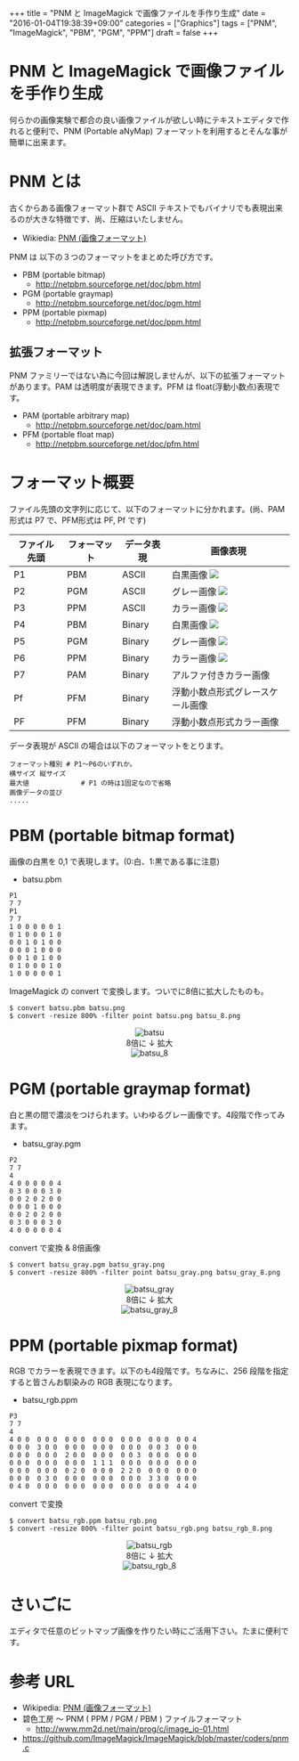 +++
title = "PNM と ImageMagick で画像ファイルを手作り生成"
date = "2016-01-04T19:38:39+09:00"
categories = ["Graphics"]
tags = ["PNM", "ImageMagick", "PBM", "PGM", "PPM"]
draft = false
+++

# PNM と ImageMagick で画像ファイルを手作り生成

何らかの画像実験で都合の良い画像ファイルが欲しい時にテキストエディタで作れると便利で、PNM (Portable aNyMap) フォーマットを利用するとそんな事が簡単に出来ます。

# PNM とは

古くからある画像フォーマット群で ASCII テキストでもバイナリでも表現出来るのが大きな特徴です、尚、圧縮はいたしません。

 * Wikiedia: [PNM (画像フォーマット)](https://ja.wikipedia.org/wiki/PNM_(%E7%94%BB%E5%83%8F%E3%83%95%E3%82%A9%E3%83%BC%E3%83%9E%E3%83%83%E3%83%88))

PNM は 以下の３つのフォーマットをまとめた呼び方です。

 * PBM (portable bitmap)
   * http://netpbm.sourceforge.net/doc/pbm.html
 * PGM (portable graymap)
   * http://netpbm.sourceforge.net/doc/pgm.html
 * PPM (portable pixmap)
   * http://netpbm.sourceforge.net/doc/ppm.html

## 拡張フォーマット

PNM ファミリーではない為に今回は解説しませんが、以下の拡張フォーマットがあります。PAM は透明度が表現できます。PFM は float(浮動小数点)表現です。

 * PAM (portable arbitrary map)
   * http://netpbm.sourceforge.net/doc/pam.html
 * PFM (portable float map)
   * http://netpbm.sourceforge.net/doc/pfm.html

# フォーマット概要

ファイル先頭の文字列に応じて、以下のフォーマットに分かれます。(尚、PAM形式は P7 で、PFM形式は PF, Pf です)

ファイル先頭 | フォーマット | データ表現 | 画像表現
------------ | ------------ | ---------- | --------
P1 |  PBM | ASCII | 白黒画像 <img src="/2016/01/04/wb.png" />
P2 |  PGM | ASCII | グレー画像 <img src="/2016/01/04/gray.png" />
P3 |  PPM | ASCII | カラー画像 <img src="/2016/01/04/color.png" />
P4 |  PBM | Binary | 白黒画像 <img src="/2016/01/04/wb.png" />
P5 |  PGM | Binary | グレー画像 <img src="/2016/01/04/gray.png" />
P6 |  PPM | Binary | カラー画像 <img src="/2016/01/04/color.png" />
P7 |  PAM | Binary | アルファ付きカラー画像
Pf |  PFM | Binary | 浮動小数点形式グレースケール画像
PF |  PFM | Binary | 浮動小数点形式カラー画像

データ表現が ASCII の場合は以下のフォーマットをとります。
```
フォーマット種別 # P1〜P6のいずれか。
横サイズ 縦サイズ
最大値             # P1 の時は1固定なので省略
画像データの並び
.....
```

# PBM (portable bitmap format)

画像の白黒を 0,1 で表現します。(0:白、1:黒である事に注意)

 *  batsu.pbm

```
P1
7 7
P1
7 7
1 0 0 0 0 0 1
0 1 0 0 0 1 0
0 0 1 0 1 0 0
0 0 0 1 0 0 0
0 0 1 0 1 0 0
0 1 0 0 0 1 0
1 0 0 0 0 0 1
```

ImageMagick の convert で変換します。ついでに8倍に拡大したものも。
```
$ convert batsu.pbm batsu.png
$ convert -resize 800% -filter point batsu.png batsu_8.png
```

<center> <img src="/2016/01/04/batsu.png" title="batsu" > </center>
<center> 8倍に ↓ 拡大 </center>
<center> <img src="/2016/01/04/batsu_8.png" title="batsu_8" > </center>

# PGM (portable graymap format)

白と黒の間で濃淡をつけられます。いわゆるグレー画像です。4段階で作ってみます。

 * batsu_gray.pgm

```
P2
7 7
4
4 0 0 0 0 0 4
0 3 0 0 0 3 0
0 0 2 0 2 0 0
0 0 0 1 0 0 0
0 0 2 0 2 0 0
0 3 0 0 0 3 0
4 0 0 0 0 0 4
```

convert で変換 & 8倍画像
```
$ convert batsu_gray.pgm batsu_gray.png
$ convert -resize 800% -filter point batsu_gray.png batsu_gray_8.png
```

<center> <img src="/2016/01/04/batsu_gray.png" title="batsu_gray" > </center>
<center> 8倍に ↓ 拡大 </center>
<center> <img src="/2016/01/04/batsu_gray_8.png" title="batsu_gray_8" > </center>

# PPM (portable pixmap format)

RGB でカラーを表現できます。以下のも4段階です。ちなみに、256 段階を指定すると皆さんお馴染みの RGB 表現になります。

 * batsu_rgb.ppm

```
P3
7 7
4
4 0 0  0 0 0  0 0 0  0 0 0  0 0 0  0 0 0  0 0 4
0 0 0  3 0 0  0 0 0  0 0 0  0 0 0  0 0 3  0 0 0
0 0 0  0 0 0  2 0 0  0 0 0  0 0 3  0 0 0  0 0 0
0 0 0  0 0 0  0 0 0  1 1 1  0 0 0  0 0 0  0 0 0
0 0 0  0 0 0  0 2 0  0 0 0  2 2 0  0 0 0  0 0 0
0 0 0  0 3 0  0 0 0  0 0 0  0 0 0  3 3 0  0 0 0
0 4 0  0 0 0  0 0 0  0 0 0  0 0 0  0 0 0  4 4 0
```

convert で変換
```
$ convert batsu_rgb.ppm batsu_rgb.png
$ convert -resize 800% -filter point batsu_rgb.png batsu_rgb_8.png
```
<center> <img src="/2016/01/04/batsu_rgb.png" title="batsu_rgb" > </center>
<center> 8倍に ↓ 拡大 </center>
<center> <img src="/2016/01/04/batsu_rgb_8.png" title="batsu_rgb_8" > </center>

# さいごに

エディタで任意のビットマップ画像を作りたい時にご活用下さい。たまに便利です。

# 参考 URL

 * Wikipedia: [PNM (画像フォーマット)](https://ja.wikipedia.org/wiki/PNM_(%E7%94%BB%E5%83%8F%E3%83%95%E3%82%A9%E3%83%BC%E3%83%9E%E3%83%83%E3%83%88))
 * 碧色工房 〜 PNM ( PPM / PGM / PBM ) ファイルフォーマット
   * http://www.mm2d.net/main/prog/c/image_io-01.html
 * https://github.com/ImageMagick/ImageMagick/blob/master/coders/pnm.c

